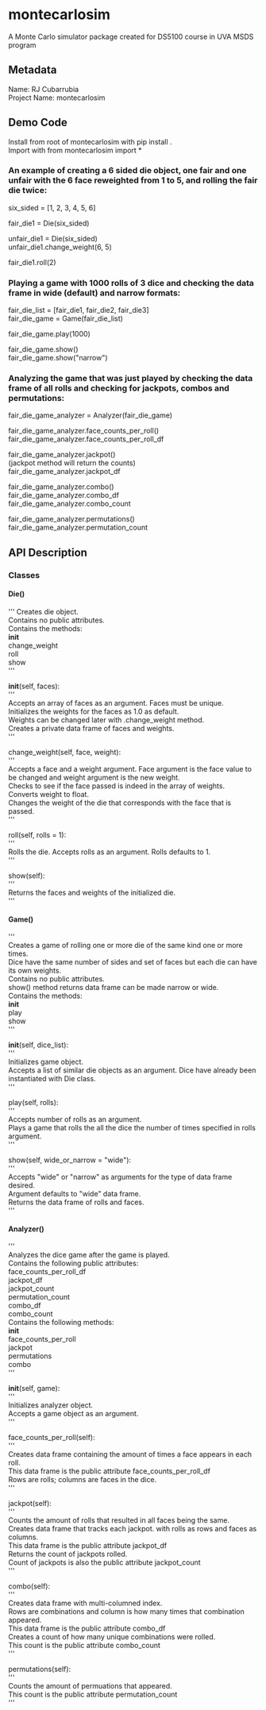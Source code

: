 # montecarlosim  
A Monte Carlo simulator package created for DS5100 course in UVA MSDS program  


## Metadata  
Name: RJ Cubarrubia    
Project Name: montecarlosim  


## Demo Code  
Install from root of montecarlosim with pip install .  
Import with from montecarlosim import *  

### An example of creating a 6 sided die object, one fair and one unfair with the 6 face reweighted from 1 to 5, and rolling the fair die twice:  
six_sided = \[1, 2, 3, 4, 5, 6\]  

fair_die1 = Die(six_sided)  

unfair_die1 = Die(six_sided)  
unfair_die1.change_weight(6, 5)  

fair_die1.roll(2)  

### Playing a game with 1000 rolls of 3 dice and checking the data frame in wide (default) and narrow formats:  
fair_die_list = \[fair_die1, fair_die2, fair_die3\]  
fair_die_game = Game(fair_die_list)  

fair_die_game.play(1000)  

fair_die_game.show()  
fair_die_game.show("narrow")  

### Analyzing the game that was just played by checking the data frame of all rolls and checking for jackpots, combos and permutations:  
fair_die_game_analyzer = Analyzer(fair_die_game)  

fair_die_game_analyzer.face_counts_per_roll()  
fair_die_game_analyzer.face_counts_per_roll_df  

fair_die_game_analyzer.jackpot()  
(jackpot method will return the counts)  
fair_die_game_analyzer.jackpot_df  

fair_die_game_analyzer.combo()  
fair_die_game_analyzer.combo_df  
fair_die_game_analyzer.combo_count  

fair_die_game_analyzer.permutations()  
fair_die_game_analyzer.permutation_count  


## API Description  
### Classes  
#### Die()  
'''
Creates die object.  
Contains no public attributes.  
Contains the methods:  
__init__  
change_weight  
roll  
show  
'''  

__init__(self, faces):  
'''  
Accepts an array of faces as an argument. Faces must be unique.  
Initializes the weights for the faces as 1.0 as default.  
Weights can be changed later with .change_weight method.  
Creates a private data frame of faces and weights.  
'''  

change_weight(self, face, weight):  
'''  
Accepts a face and a weight argument. Face argument is the face value to be changed and weight argument is the new weight.  
Checks to see if the face passed is indeed in the array of weights.  
Converts weight to float.  
Changes the weight of the die that corresponds with the face that is passed.  
'''  

roll(self, rolls = 1):  
'''  
Rolls the die. Accepts rolls as an argument. Rolls defaults to 1.  
'''  

show(self):  
'''  
Returns the faces and weights of the initialized die.  
'''  

#### Game()  
'''  
Creates a game of rolling one or more die of the same kind one or more times.  
Dice have the same number of sides and set of faces but each die can have its own weights.  
Contains no public attributes.  
show() method returns data frame can be made narrow or wide.  
Contains the methods:  
__init__  
play  
show  
'''  

__init__(self, dice_list):  
'''  
Initializes game object.  
Accepts a list of similar die objects as an argument. Dice have already been instantiated with Die class.  
'''  

play(self, rolls):  
'''  
Accepts number of rolls as an argument.  
Plays a game that rolls the all the dice the number of times specified in rolls argument.  
'''  

show(self, wide_or_narrow = "wide"):  
'''  
Accepts "wide" or "narrow" as arguments for the type of data frame desired.   
Argument defaults to "wide" data frame.  
Returns the data frame of rolls and faces.  
'''  

#### Analyzer()  
'''  
Analyzes the dice game after the game is played.  
Contains the following public attributes:  
face_counts_per_roll_df  
jackpot_df  
jackpot_count  
permutation_count  
combo_df  
combo_count  
Contains the following methods:  
__init__  
face_counts_per_roll  
jackpot  
permutations  
combo  
'''  

__init__(self, game):  
'''  
Initializes analyzer object.  
Accepts a game object as an argument.  
'''  

face_counts_per_roll(self):  
'''  
Creates data frame containing the amount of times a face appears in each roll.  
This data frame is the public attribute face_counts_per_roll_df  
Rows are rolls; columns are faces in the dice.  
'''  

jackpot(self):  
'''  
Counts the amount of rolls that resulted in all faces being the same.  
Creates data frame that tracks each jackpot. with rolls as rows and faces as columns.  
This data frame is the public attribute jackpot_df  
Returns the count of jackpots rolled.  
Count of jackpots is also the public attribute jackpot_count  
'''

combo(self):  
'''  
Creates data frame with multi-columned index.  
Rows are combinations and column is how many times that combination appeared.  
This data frame is the public attribute combo_df  
Creates a count of how many unique combinations were rolled.  
This count is the public attribute combo_count  
'''  

permutations(self):  
'''  
Counts the amount of permuations that appeared.  
This count is the public attribute permutation_count  
'''  

